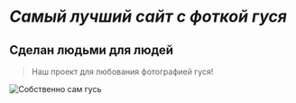 # _Самый лучший сайт с фоткой гуся_

## Сделан людьми для людей

> Наш проект для любования фотографией гуся!

![Собственно сам гусь](https://cs8.pikabu.ru/post_img/big/2017/12/16/5/151340587815621584.jpg)